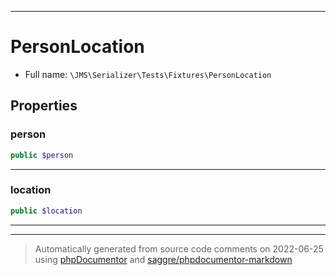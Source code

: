 ***

# PersonLocation





* Full name: `\JMS\Serializer\Tests\Fixtures\PersonLocation`



## Properties


### person



```php
public $person
```






***

### location



```php
public $location
```






***



***
> Automatically generated from source code comments on 2022-06-25 using [phpDocumentor](http://www.phpdoc.org/) and [saggre/phpdocumentor-markdown](https://github.com/Saggre/phpDocumentor-markdown)
